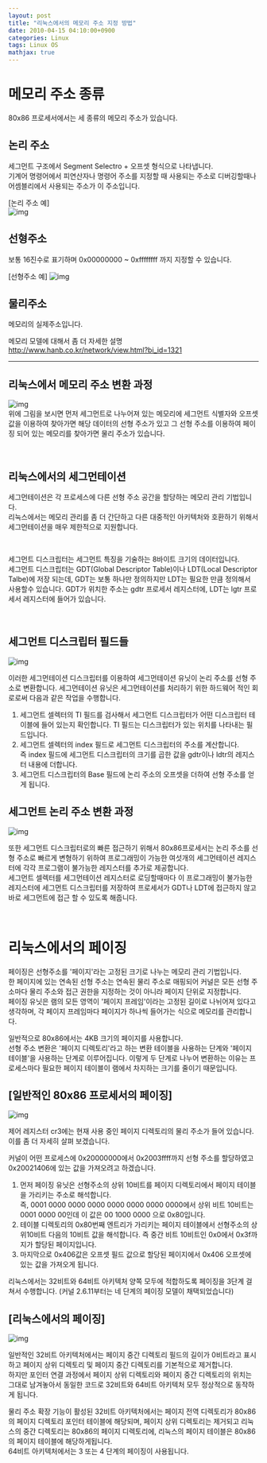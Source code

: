 ```yaml
---
layout: post
title: "리눅스에서의 메모리 주소 지정 방법"
date: 2010-04-15 04:10:00+0900
categories: Linux
tags: Linux OS
mathjax: true
---
```


# 메모리 주소 종류
80x86 프로세서에서는 세 종류의 메모리 주소가 있습니다.

## 논리 주소  
세그먼트 구조에서 Segment Selectro + 오프셋 형식으로 나타냅니다.  
기계어 명령어에서 피연산자나 명령어 주소를 지정할 때 사용되는 주소로 디버깅할때나 어셈블리에서 사용되는 주소가 이 주소입니다.  

[논리 주소 예]  
![img](/resource/2010/20100415/20100415-img-1.png)

## 선형주소  
보통 16진수로 표기하며 0x00000000 ~ 0xffffffff 까지 지정할 수 있습니다.

[선형주소 예]
![img](/resource/2010/20100415/20100415-img-2.png)

## 물리주소
메모리의 실제주소입니다.

메모리 모델에 대해서 좀 더 자세한 설명
http://www.hanb.co.kr/network/view.html?bi_id=1321

---

## 리눅스에서 메모리 주소 변환 과정
![img](/resource/2010/20100415/20100415-img-3.png)  
위에 그림을 보시면 먼저 세그먼트로 나누어져 있는 메모리에 세그먼트 식별자와 오프셋값을 이용하여 찾아가면 해당 데이터의 선형 주소가 있고 그 선형 주소를 이용하여 페이징 되어 있는 메모리를 찾아가면 물리 주소가 있습니다.

<br>

## 리눅스에서의 세그먼테이션
세그먼테이션은 각 프로세스에 다른 선형 주소 공간을 할당하는 메모리 관리 기법입니다.  
리눅스에서는 메모리 관리를 좀 더 간단하고 다른 대중적인 아키텍처와 호환하기 위해서 세그먼테이션을 매우 제한적으로 지원합니다.  

<br>

세그먼트 디스크립터는 세그먼트 특징을 기술하는 8바이트 크기의 데이터입니다.  
세그먼트 디스크립터는 GDT(Global Descriptor Table)이나 LDT(Local Descriptor Talbe)에 저장 되는데, GDT는 보통 하나만 정의하지만 LDT는 필요한 만큼 정의해서 사용할수 있습니다. GDT가 위치한 주소는 gdtr 프로세서 레지스터에, LDT는 lgtr 프로세서 레지스터에 들어가 있습니다.  

<br>

## 세그먼트 디스크립터 필드들
![img](/resource/2010/20100415/20100415-img-4.png)  

이러한 세그먼테이션 디스크립터를 이용하여 세그먼테이션 유닛이 논리 주소를 선형 주소로 변환합니다.
세그먼테이션 유닛은 세그먼테이션를 처리하기 위한 하드웨어 적인 회로로써 다음과 같은 작업을 수행합니다.

  1. 세그먼트 셀렉터의 TI 필드를 검사해서 세그먼트 디스크립터가 어떤 디스크립터 테이블에 들어 있는지 확인합니다. TI 필드는 디스크립터가 있는 위치를 나타내는 필드입니다.  
  2. 세그먼트 셀렉터의 index 필드로 세그먼트 디스크립터의 주소를 계산합니다.  
  즉 index 필드에 세그먼트 디스크립터의 크기를 곱한 값을 gdtr이나 ldtr의 레지스터 내용에 더합니다.
  3. 세그먼트 디스크립터의 Base 필드에 논리 주소의 오프셋을 더하여 선형 주소를 얻게 됩니다.  

## 세그먼트 논리 주소 변환 과정
![img](/resource/2010/20100415/20100415-img-5.png)  

또한 세그먼트 디스크립터로의 빠른 접근하기 위해서 80x86프로세서는 논리 주소를 선형 주소로 빠르게 변형하기 위하여 프로그래밍이 가능한 여섯개의 세그먼테이션 레지스터에 각각 프로그램이 불가능한 레지스터를 추가로 제공합니다.  
세그먼트 셀렉터를 세그먼테이션 레지스터로 로딩할때마다 이 프로그래밍이 불가능한 레지스터에 세그먼트 디스크립터를 저장하여 프로세서가 GDT나 LDT에 접근하지 않고 바로 세그먼트에 접근 할 수 있도록 해줍니다.

<br>

# 리눅스에서의 페이징
페이징은 선형주소를 '페이지'라는 고정된 크기로 나누는 메모리 관리 기법입니다.  
한 페이지에 있는 연속된 선형 주소는 연속된 물리 주소로 매핑되어 커널은 모든 선형 주소마다 물리 주소와 접근 권한을 지정하는 것이 아니라 페이지 단위로 지정합니다.  
페이징 유닛은 램의 모든 영역이 '페이지 프레임'이라는 고정된 길이로 나뉘어져 있다고 생각하며, 각 페이지 프레임마다 페이지가 하나씩 들어가는 식으로 메모리를 관리합니다.  

일반적으로 80x86에서는 4KB 크기의 페이지를 사용합니다.  
선형 주소 변환은 '페이지 디렉토리'라고 하는 변환 테이블을 사용하는 단계와 '페이지 테이블'을 사용하는 단계로 이루어집니다. 이렇게 두 단계로 나누어 변환하는 이유는 프로세스마다 필요한 페이지 테이블이 램에서 차지하는 크기를 줄이기 때문입니다.  

## [일반적인 80x86 프로세서의 페이징]
![img](/resource/2010/20100415/20100415-img-6.png)  

제어 레지스터 cr3에는 현재 사용 중인 페이지 디렉토리의 물리 주소가 들어 있습니다. 이를 좀 더 자세히 살펴 보겠습니다.  

커널이 어떤 프로세스에 0x20000000에서 0x2003ffff까지 선형 주소를 할당하였고 0x20021406에 있는 값을 가져오려고 하겠습니다.  

1. 먼저 페이징 유닛은 선형주소의 상위 10비트를 페이지 디렉토리에서 페이지 테이블을 가리키는 주소로 해석합니다.  
즉, 0001 0000  0000 0000 0000 0000 0000 0000에서 상위 비트 10비트는 0001 0000 00인데 이 값은 00 1000 0000 으로 0x80입니다.  
2. 테이블 디렉토리의 0x80번째 엔트리가 가리키는 페이지 테이블에서 선형주소의 상위10비트 다음의 10비트 값을 해석합니다. 즉 중간 비트 10비트인 0x0에서 0x3f까지가 할당된 페이지입니다.  
3. 마지막으로 0x406값은 오프셋 필드 값으로 할당된 페이지에서 0x406 오프셋에 있는 값을 가져오게 됩니다.

리눅스에서는 32비트와 64비트 아키텍처 양쪽 모두에 적합하도록 페이징을 3단계 걸쳐서 수행합니다.
(커널 2.6.11부터는 네 단계의 페이징 모델이 채택되었습니다)

## [리눅스에서의 페이징]
![img](/resource/2010/20100415/20100415-img-7.png)  

일반적인 32비트 아키텍처에서는 페이지 중간 디렉토리 필드의 길이가 0비트라고 표시하고 페이지 상위 디렉토리 및 페이지 중간 디렉토리를 기본적으로 제거합니다.  
하지만 포인터 연결 과정에서 페이지 상위 디렉토리와 페이지 중간 디렉토리의 위치는 그대로 남겨놓아서 동일한 코드로 32비트와 64비트 아키텍처 모두 정상적으로 동작하게 됩니다.  

물리 주소 확장 기능이 활성된 32비트 아키텍처에서는 페이지 전역 디렉토리가 80x86의 페이지 디렉토리 포인터 테이블에 해당되며, 페이지 상위 디렉토리는 제거되고 리눅스의 중간 디렉토리는 80x86의 페이지 디렉토리에, 리눅스의 페이지 테이블은 80x86의 페이지 테이블에 해당하게됩니다.  
64비트 아키텍처에서는 3 또는 4 단계의 페이징이 사용됩니다.
